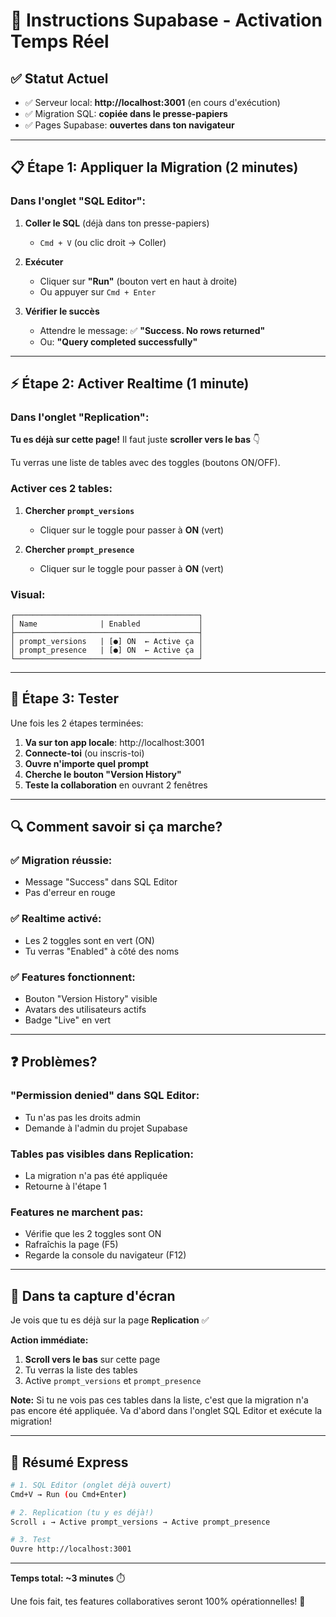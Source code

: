 # 🚀 Instructions Supabase - Activation Temps Réel

## ✅ Statut Actuel

- ✅ Serveur local: **http://localhost:3001** (en cours d'exécution)
- ✅ Migration SQL: **copiée dans le presse-papiers**
- ✅ Pages Supabase: **ouvertes dans ton navigateur**

---

## 📋 Étape 1: Appliquer la Migration (2 minutes)

### Dans l'onglet "SQL Editor":

1. **Coller le SQL** (déjà dans ton presse-papiers)
   - `Cmd + V` (ou clic droit → Coller)

2. **Exécuter**
   - Cliquer sur **"Run"** (bouton vert en haut à droite)
   - Ou appuyer sur `Cmd + Enter`

3. **Vérifier le succès**
   - Attendre le message: ✅ **"Success. No rows returned"**
   - Ou: **"Query completed successfully"**

---

## ⚡ Étape 2: Activer Realtime (1 minute)

### Dans l'onglet "Replication":

**Tu es déjà sur cette page!** Il faut juste **scroller vers le bas** 👇

Tu verras une liste de tables avec des toggles (boutons ON/OFF).

### Activer ces 2 tables:

1. **Chercher `prompt_versions`**
   - Cliquer sur le toggle pour passer à **ON** (vert)

2. **Chercher `prompt_presence`**
   - Cliquer sur le toggle pour passer à **ON** (vert)

### Visual:
```
┌─────────────────────────────────────────┐
│ Name              | Enabled             │
├─────────────────────────────────────────┤
│ prompt_versions   | [●] ON  ← Active ça │
│ prompt_presence   | [●] ON  ← Active ça │
└─────────────────────────────────────────┘
```

---

## 🎉 Étape 3: Tester

Une fois les 2 étapes terminées:

1. **Va sur ton app locale**: http://localhost:3001
2. **Connecte-toi** (ou inscris-toi)
3. **Ouvre n'importe quel prompt**
4. **Cherche le bouton "Version History"**
5. **Teste la collaboration** en ouvrant 2 fenêtres

---

## 🔍 Comment savoir si ça marche?

### ✅ Migration réussie:
- Message "Success" dans SQL Editor
- Pas d'erreur en rouge

### ✅ Realtime activé:
- Les 2 toggles sont en vert (ON)
- Tu verras "Enabled" à côté des noms

### ✅ Features fonctionnent:
- Bouton "Version History" visible
- Avatars des utilisateurs actifs
- Badge "Live" en vert

---

## ❓ Problèmes?

### "Permission denied" dans SQL Editor:
- Tu n'as pas les droits admin
- Demande à l'admin du projet Supabase

### Tables pas visibles dans Replication:
- La migration n'a pas été appliquée
- Retourne à l'étape 1

### Features ne marchent pas:
- Vérifie que les 2 toggles sont ON
- Rafraîchis la page (F5)
- Regarde la console du navigateur (F12)

---

## 📸 Dans ta capture d'écran

Je vois que tu es déjà sur la page **Replication** ✅

**Action immédiate:**
1. **Scroll vers le bas** sur cette page
2. Tu verras la liste des tables
3. Active `prompt_versions` et `prompt_presence`

**Note:** Si tu ne vois pas ces tables dans la liste, c'est que la migration n'a pas encore été appliquée. Va d'abord dans l'onglet SQL Editor et exécute la migration!

---

## 🎯 Résumé Express

```bash
# 1. SQL Editor (onglet déjà ouvert)
Cmd+V → Run (ou Cmd+Enter)

# 2. Replication (tu y es déjà!)
Scroll ↓ → Active prompt_versions → Active prompt_presence

# 3. Test
Ouvre http://localhost:3001
```

---

**Temps total: ~3 minutes** ⏱️

Une fois fait, tes features collaboratives seront 100% opérationnelles! 🚀
